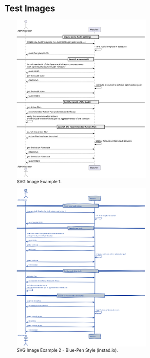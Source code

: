 # Test Images

<p align="center">
  <figure>
    <img src="../assets/example/example.svg" alt="Example 1">
    <figcaption>SVG Image Example 1.</figcaption>
  </figure>
</p>

<p align="center">
  <figure>
    <img src="../assets/example/example-instad.svg" alt="Example 2">
    <figcaption>SVG Image Example 2 - Blue-Pen Style (instad.io).</figcaption>
  </figure>
</p>
